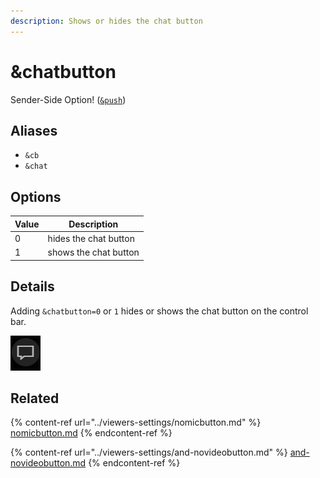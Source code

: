 ```yaml
---
description: Shows or hides the chat button
---
```


# \&chatbutton

Sender-Side Option! ([`&push`](../source-settings/push.md))

## Aliases

* `&cb`
* `&chat`

## Options

| Value | Description           |
| ----- | --------------------- |
| 0     | hides the chat button |
| 1     | shows the chat button |

## Details

Adding `&chatbutton=0` or `1` hides or shows the chat button on the control bar.

![](<../.gitbook/assets/image (145).png>)

## Related

{% content-ref url="../viewers-settings/nomicbutton.md" %}
[nomicbutton.md](../viewers-settings/nomicbutton.md)
{% endcontent-ref %}

{% content-ref url="../viewers-settings/and-novideobutton.md" %}
[and-novideobutton.md](../viewers-settings/and-novideobutton.md)
{% endcontent-ref %}
